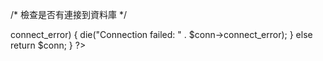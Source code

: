 /*
檢查是否有連接到資料庫
*/
<?php
function db_check() {// 確認有沒有連接到資料庫
    $servername = "localhost"; // MySQL 伺服器名稱或 IP 地址
    $username = "root"; // MySQL 用戶名
    $password = ""; // MySQL 用戶密碼
    $dbname = "term_project"; // 資料庫名稱
    $conn = new mysqli($servername, $username, $password, $dbname);
    if ($conn->connect_error) {
        die("Connection failed: " . $conn->connect_error);
    }
    else return $conn;
}
?>

